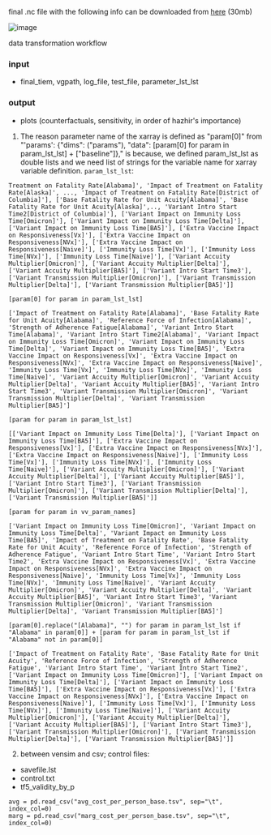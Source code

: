 final .nc file with the following info can be downloaded from [here](https://www.dropbox.com/s/zbq1pjc0b4hymt2/vv_pcstv_timeshift.nc?dl=0) (30mb) 

![image](https://github.com/hyunjimoon/VaccineMisinf/assets/30194633/ca19d215-636a-4077-bd96-770badedb64f)

data transformation workflow
### input
- final_tiem, vgpath, log_file, test_file, parameter_lst_lst
### output
- plots (counterfactuals, sensitivity, in order of hazhir's importance)

1. The reason parameter name of the xarray is defined as "param[0]" from "'params': {"dims": ("params"), "data": [param[0] for param in param_lst_lst] + ["baseline"]}," is because, we defined param_lst_lst as double lists and we need list of strings for the variable name for xarray variable definition.
`param_lst_lst`:
```
Treatment on Fatality Rate[Alabama]', 'Impact of Treatment on Fatality Rate[Alaska]', ..., 'Impact of Treatment on Fatality Rate[District of Columbia]'], ['Base Fatality Rate for Unit Acuity[Alabama]', 'Base Fatality Rate for Unit Acuity[Alaska]',.., 'Variant Intro Start Time2[District of Columbia]'], ['Variant Impact on Immunity Loss Time[Omicron]'], ['Variant Impact on Immunity Loss Time[Delta]'], ['Variant Impact on Immunity Loss Time[BA5]'], ['Extra Vaccine Impact on Responsiveness[Vx]'], ['Extra Vaccine Impact on Responsiveness[NVx]'], ['Extra Vaccine Impact on Responsiveness[Naive]'], ['Immunity Loss Time[Vx]'], ['Immunity Loss Time[NVx]'], ['Immunity Loss Time[Naive]'], ['Variant Accuity Multiplier[Omicron]'], ['Variant Accuity Multiplier[Delta]'], ['Variant Accuity Multiplier[BA5]'], ['Variant Intro Start Time3'], ['Variant Transmission Multiplier[Omicron]'], ['Variant Transmission Multiplier[Delta]'], ['Variant Transmission Multiplier[BA5]']]
```
`[param[0] for param in param_lst_lst]`
```
['Impact of Treatment on Fatality Rate[Alabama]', 'Base Fatality Rate for Unit Acuity[Alabama]', 'Reference Force of Infection[Alabama]', 'Strength of Adherence Fatigue[Alabama]', 'Variant Intro Start Time[Alabama]', 'Variant Intro Start Time2[Alabama]', 'Variant Impact on Immunity Loss Time[Omicron]', 'Variant Impact on Immunity Loss Time[Delta]', 'Variant Impact on Immunity Loss Time[BA5]', 'Extra Vaccine Impact on Responsiveness[Vx]', 'Extra Vaccine Impact on Responsiveness[NVx]', 'Extra Vaccine Impact on Responsiveness[Naive]', 'Immunity Loss Time[Vx]', 'Immunity Loss Time[NVx]', 'Immunity Loss Time[Naive]', 'Variant Accuity Multiplier[Omicron]', 'Variant Accuity Multiplier[Delta]', 'Variant Accuity Multiplier[BA5]', 'Variant Intro Start Time3', 'Variant Transmission Multiplier[Omicron]', 'Variant Transmission Multiplier[Delta]', 'Variant Transmission Multiplier[BA5]']
```

`[param for param in param_lst_lst]`
```
[['Variant Impact on Immunity Loss Time[Delta]'], ['Variant Impact on Immunity Loss Time[BA5]'], ['Extra Vaccine Impact on Responsiveness[Vx]'], ['Extra Vaccine Impact on Responsiveness[NVx]'], ['Extra Vaccine Impact on Responsiveness[Naive]'], ['Immunity Loss Time[Vx]'], ['Immunity Loss Time[NVx]'], ['Immunity Loss Time[Naive]'], ['Variant Accuity Multiplier[Omicron]'], ['Variant Accuity Multiplier[Delta]'], ['Variant Accuity Multiplier[BA5]'], ['Variant Intro Start Time3'], ['Variant Transmission Multiplier[Omicron]'], ['Variant Transmission Multiplier[Delta]'], ['Variant Transmission Multiplier[BA5]']]
```

`[param for param in vv_param_names]`
```
['Variant Impact on Immunity Loss Time[Omicron]', 'Variant Impact on Immunity Loss Time[Delta]', 'Variant Impact on Immunity Loss Time[BA5]', 'Impact of Treatment on Fatality Rate', 'Base Fatality Rate for Unit Acuity', 'Reference Force of Infection', 'Strength of Adherence Fatigue', 'Variant Intro Start Time', 'Variant Intro Start Time2', 'Extra Vaccine Impact on Responsiveness[Vx]', 'Extra Vaccine Impact on Responsiveness[NVx]', 'Extra Vaccine Impact on Responsiveness[Naive]', 'Immunity Loss Time[Vx]', 'Immunity Loss Time[NVx]', 'Immunity Loss Time[Naive]', 'Variant Accuity Multiplier[Omicron]', 'Variant Accuity Multiplier[Delta]', 'Variant Accuity Multiplier[BA5]', 'Variant Intro Start Time3', 'Variant Transmission Multiplier[Omicron]', 'Variant Transmission Multiplier[Delta]', 'Variant Transmission Multiplier[BA5]']
```
`[param[0].replace("[Alabama]", "") for param in param_lst_lst if "Alabama" in param[0]] + [param for param in param_lst_lst if "Alabama" not in param[0]]`
```
['Impact of Treatment on Fatality Rate', 'Base Fatality Rate for Unit Acuity', 'Reference Force of Infection', 'Strength of Adherence Fatigue', 'Variant Intro Start Time', 'Variant Intro Start Time2', ['Variant Impact on Immunity Loss Time[Omicron]'], ['Variant Impact on Immunity Loss Time[Delta]'], ['Variant Impact on Immunity Loss Time[BA5]'], ['Extra Vaccine Impact on Responsiveness[Vx]'], ['Extra Vaccine Impact on Responsiveness[NVx]'], ['Extra Vaccine Impact on Responsiveness[Naive]'], ['Immunity Loss Time[Vx]'], ['Immunity Loss Time[NVx]'], ['Immunity Loss Time[Naive]'], ['Variant Accuity Multiplier[Omicron]'], ['Variant Accuity Multiplier[Delta]'], ['Variant Accuity Multiplier[BA5]'], ['Variant Intro Start Time3'], ['Variant Transmission Multiplier[Omicron]'], ['Variant Transmission Multiplier[Delta]'], ['Variant Transmission Multiplier[BA5]']]
```
2. between vensim and csv; control files:
- savefile.lst
- control.txt
- tf5_validity_by_p
```
avg = pd.read_csv("avg_cost_per_person_base.tsv", sep="\t", index_col=0)
marg = pd.read_csv("marg_cost_per_person_base.tsv", sep="\t", index_col=0)
```
